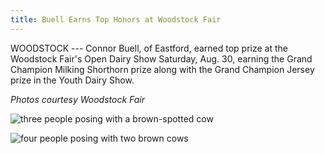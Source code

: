 ```yaml
---
title: Buell Earns Top Honors at Woodstock Fair
---
```


WOODSTOCK --- Connor Buell, of Eastford, earned top prize at the
Woodstock Fair's Open Dairy Show Saturday, Aug. 30, earning the Grand
Champion Milking Shorthorn prize along with the Grand Champion Jersey
prize in the Youth Dairy Show.

*Photos courtesy Woodstock Fair*

![three people posing with a brown-spotted cow](/assets/images/34-3-connor-buell-1.jpg)

![four people posing with two brown cows](/assets/images/34-3-connor-buell-2.jpg)
